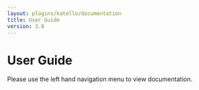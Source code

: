 ```yaml
---
layout: plugins/katello/documentation
title: User Guide
version: 3.8
---
```


# User Guide

Please use the left hand navigation menu to view documentation.
